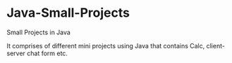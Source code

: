 # Java-Small-Projects
Small Projects in Java

It comprises of different mini projects using Java that contains Calc, client-server chat form etc.

